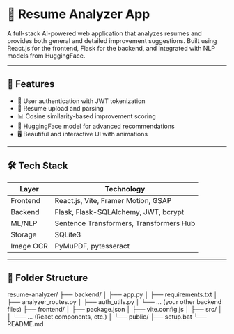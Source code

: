 # 🧠 Resume Analyzer App

A full-stack AI-powered web application that analyzes resumes and provides both general and detailed improvement suggestions. Built using React.js for the frontend, Flask for the backend, and integrated with NLP models from HuggingFace.

---

## 🚀 Features

- 🔐 User authentication with JWT tokenization
- 📄 Resume upload and parsing
- 📊 Cosine similarity-based improvement scoring
- 🤖 HuggingFace model for advanced recommendations
- 🖥️ Beautiful and interactive UI with animations

---

## 🛠️ Tech Stack

| Layer     | Technology                              |
| --------- | --------------------------------------- |
| Frontend  | React.js, Vite, Framer Motion, GSAP     |
| Backend   | Flask, Flask-SQLAlchemy, JWT, bcrypt    |
| ML/NLP    | Sentence Transformers, Transformers Hub |
| Storage   | SQLite3                                 |
| Image OCR | PyMuPDF, pytesseract                    |

---

## 📁 Folder Structure

resume-analyzer/
├── backend/
│ ├── app.py
│ ├── requirements.txt
│ ├── analyzer_routes.py
│ ├── auth_utils.py
│ └── ... (your other backend files)
├── frontend/
│ ├── package.json
│ ├── vite.config.js
│ ├── src/
│ │ └── ... (React components, etc.)
│ └── public/
├── setup.bat
└── README.md
